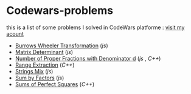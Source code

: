 # Codewars-problems

this is a list of some problems I solved in CodeWars platforme :  [visit my acount](https://www.codewars.com/users/RedScammer/) 

- [Burrows Wheeler Transformation](Burrows-Wheeler-Transformation) (*js*)
- [Matrix Determinant](Matrix-Determinant)  (*js*)
- [Number of Proper Fractions with Denominator d](Number-of-Proper-Fractions-with-Denominator-d) (*js* , *C++*)
- [Range Extraction](Range-Extraction)  (*C++*)
- [Strings Mix](Strings-Mix)  (*js*)
- [Sum by Factors](Sum-by-Factors)  (*js*)
- [Sums of Perfect Squares](Sums-of-Perfect-Squares)  (*C++*)